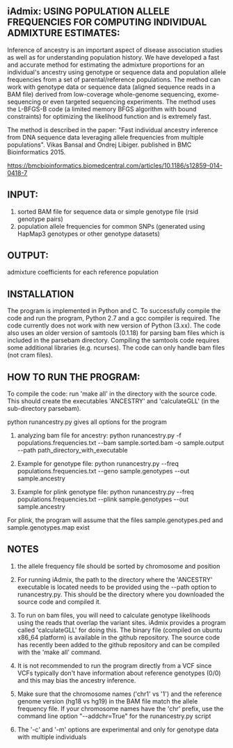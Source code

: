 ## iAdmix: USING POPULATION ALLELE FREQUENCIES FOR COMPUTING INDIVIDUAL ADMIXTURE ESTIMATES: 

Inference of ancestry is an important aspect of disease association studies as well as for understanding population history. We have developed a fast and accurate method for estimating the admixture proportions for an individual's ancestry using genotype or sequence data and population allele frequencies from a set of parental/reference populations. The method can work with genotype data or sequence data (aligned sequence reads in a BAM file) derived from low-coverage whole-genome sequencing, exome-sequencing or even targeted sequencing experiments. The method uses the L-BFGS-B code  (a limited memory BFGS algorithm with bound constraints) for optimizing the likelihood function and is extremely fast. 

The method is described in the paper: "Fast individual ancestry inference from DNA sequence data leveraging allele frequencies from multiple populations". Vikas Bansal and Ondrej Libiger. published in BMC Bioinformatics 2015. 

https://bmcbioinformatics.biomedcentral.com/articles/10.1186/s12859-014-0418-7

## INPUT: 

1. sorted BAM file for sequence data or simple genotype file (rsid genotype pairs)
2. population allele frequencies for common SNPs (generated using HapMap3 genotypes or other genotype datasets) 

## OUTPUT:  

admixture coefficients for each reference population 

## INSTALLATION

The program is implemented in Python and C. To successfully compile the code and run the program, Python 2.7 and a gcc compiler is required. The code currently does not work with new version of Python (3.xx). The code also uses an older version of samtools (0.1.18) for parsing bam files which is included in the parsebam directory. Compiling the samtools code requires some additional libraries (e.g. ncurses). The code can only handle bam files (not cram files).

## HOW TO RUN THE PROGRAM:

To compile the code: run 'make all' in the directory with the source code. This should create the executables 'ANCESTRY' and 'calculateGLL' (in the sub-directory parsebam). 

python runancestry.py gives all options for the program 


1.  analyzing bam file for ancestry: python runancestry.py -f populations.frequencies.txt --bam sample.sorted.bam -o sample.output --path path_directory_with_executable 

2. Example for genotype file: python runancestry.py --freq populations.frequencies.txt --geno sample.genotypes --out sample.ancestry 

3. Example for plink genotype file: python runancestry.py --freq populations.frequencies.txt --plink sample.genotypes --out sample.ancestry

For plink, the program will assume that the files sample.genotypes.ped and sample.genotypes.map exist



## NOTES

1. the allele frequency file should be sorted by chromosome and position

2. For running iAdmix, the path to the directory where the 'ANCESTRY' executable is located needs to be provided using the --path option to runancestry.py. This should be the directory where you downloaded the source code and compiled it. 

3. To run on bam files, you will need to calculate genotype likelihoods using the reads that overlap the variant sites. iAdmix provides a program called 'calculateGLL' for doing this. The  binary file (compiled on ubuntu x86\_64 platform) is available in the github repository. The source code has recently been added to the github repository and can be compiled with the 'make all' command. 
 
4. It is not recommended to run the program directly from a VCF since VCFs typically don't have information about reference genotypes (0/0) and this may bias the ancestry inference. 

5. Make sure that the chromosome names ('chr1' vs '1') and the reference genome version (hg18 vs hg19) in the BAM file match the allele frequency file. If your chromosome names have the 'chr' prefix, use the command line option "--addchr=True" for the runancestry.py script 

6. The '-c' and '-m' options are experimental and only for genotype data with multiple individuals 
